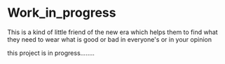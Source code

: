 # Work_in_progress

This is a kind of little friend of the new era which helps them to find what they need to wear what is good or bad in everyone's or in your opinion


this project is in progress........

